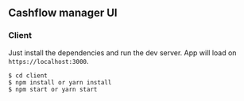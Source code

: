 ## Cashflow manager UI

### Client

Just install the dependencies and run the dev server. App will load on `https://localhost:3000`.

```
$ cd client
$ npm install or yarn install
$ npm start or yarn start
```